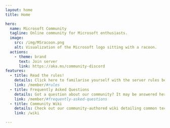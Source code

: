 ```yaml
---
layout: home
title: Home

hero:
  name: Microsoft Community
  tagline: Online community for Microsoft enthusiasts.
  image:
    src: /img/MSracoon.png
    alt: Visualization of the Microsoft logo sitting with a racoon.
  actions:
    - theme: brand
      text: Join server
      link: https://aka.ms/community-discord
features:
  - title: Read the rules!
    details: Click here to familarise yourself with the server rules before joining.
    link: /member/#rules
  - title: Frequently Asked Questions
    details: Got a question about our community? It may be answered here!
    link: /member/#frequently-asked-questions
  - title: Community Wiki
    details: Check out our community-authored wiki detailing common technical problems and resolutions!
    link: /wiki

---
```


<style>
  div.VPHero img.VPImage {
    max-width: 450px !important;
  }

  div.VPHero p.tagline {
    font-weight: semibold;
    color: var(--vp-c-text-1);
  }
</style>